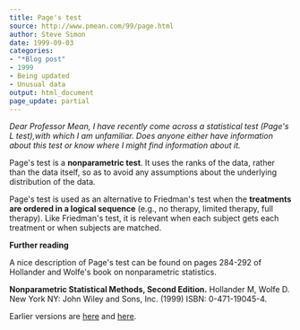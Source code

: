 ```yaml
---
title: Page's test
source: http://www.pmean.com/99/page.html
author: Steve Simon
date: 1999-09-03
categories:
- "*Blog post"
- 1999
- Being updated
- Unusual data
output: html_document
page_update: partial
---
```


*Dear Professor Mean, I have recently come across a statistical test (Page's L test),with which I am unfamiliar. Does anyone either have information about this test or know where I might find information about it.*

Page's test is a **nonparametric test**. It uses the ranks of the data, rather than the data itself, so as to avoid any assumptions about the underlying distribution of the data.

Page's test is used as an alternative to Friedman's test when the **treatments are ordered in a logical sequence** (e.g., no therapy, limited therapy, full therapy). Like Friedman's test, it is relevant when each subject gets each treatment or when subjects are matched.

**Further reading**

A nice description of Page's test can be found on pages 284-292 of Hollander and Wolfe's book on nonparametric statistics.

**Nonparametric Statistical Methods, Second Edition.** Hollander M, Wolfe D. New York NY: John Wiley and Sons, Inc. (1999) ISBN: 0-471-19045-4.

Earlier versions are [here][sim1] and [here][sim2].
 
[sim1]: http://www.pmean.com/99/page.html
[sim2]: http://new.pmean.com/what-is-page-test/
 
